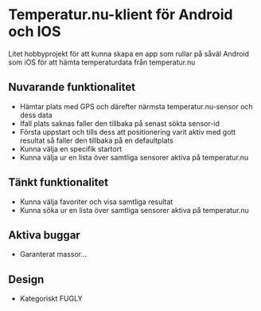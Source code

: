 # Temperatur.nu-klient för Android och IOS

Litet hobbyprojekt för att kunna skapa en app som rullar på såväl Android som iOS för att hämta temperaturdata från temperatur.nu

## Nuvarande funktionalitet
* Hämtar plats med GPS och därefter närmsta temperatur.nu-sensor och dess data
* Ifall plats saknas faller den tillbaka på senast sökta sensor-id
* Första uppstart och tills dess att positionering varit aktiv med gott resultat så faller den tillbaka på en defaultplats
* Kunna välja en specifik startort
* Kunna välja ur en lista över samtliga sensorer aktiva på temperatur.nu

## Tänkt funktionalitet
* Kunna välja favoriter och visa samtliga resultat
* Kunna söka ur en lista över samtliga sensorer aktiva på temperatur.nu

## Aktiva buggar
* Garanterat massor...

## Design
* Kategoriskt FUGLY
